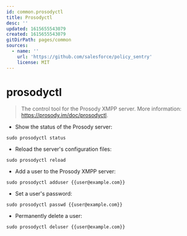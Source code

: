 ```yaml
---
id: common.prosodyctl
title: Prosodyctl
desc: ''
updated: 1615655543079
created: 1615655543079
gitDirPath: pages/common
sources:
  - name: ''
    url: 'https://github.com/salesforce/policy_sentry'
    license: MIT
---
```

# prosodyctl

> The control tool for the Prosody XMPP server.
> More information: <https://prosody.im/doc/prosodyctl>.

- Show the status of the Prosody server:

`sudo prosodyctl status`

- Reload the server's configuration files:

`sudo prosodyctl reload`

- Add a user to the Prosody XMPP server:

`sudo prosodyctl adduser {{user@example.com}}`

- Set a user's password:

`sudo prosodyctl passwd {{user@example.com}}`

- Permanently delete a user:

`sudo prosodyctl deluser {{user@example.com}}`

